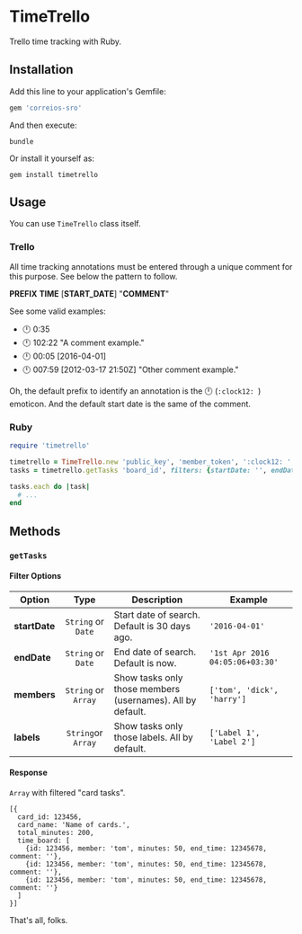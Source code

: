 # TimeTrello

Trello time tracking with Ruby.

## Installation
Add this line to your application's Gemfile:

```ruby
gem 'correios-sro'
```

And then execute:

```console
bundle
```

Or install it yourself as:

```console
gem install timetrello
```


## Usage

You can use `TimeTrello` class itself.

### Trello

All time tracking annotations must be entered through a unique comment for this purpose. See below the pattern to follow.

**PREFIX** **TIME** [**START_DATE**] "**COMMENT**"

See some valid examples:

- :clock12: 0:35
- :clock12: 102:22 "A comment example."
- :clock12: 00:05 [2016-04-01]
- :clock12: 007:59 [2012-03-17 21:50Z] "Other comment example."

Oh, the default prefix to identify an annotation is the :clock12: (`:clock12: `) emoticon. And the default start date is the same of the comment.

### Ruby

```ruby
require 'timetrello'

timetrello = TimeTrello.new 'public_key', 'member_token', ':clock12: '
tasks = timetrello.getTasks 'board_id', filters: {startDate: '', endDate: ''}

tasks.each do |task|
  # ...
end
```

## Methods

### `getTasks`

#### Filter Options

| Option | Type | Description | Example |
|---|:---:|---|---|
| **startDate** | `String` or `Date` | Start date of search. Default is 30 days ago. | `'2016-04-01'` |
| **endDate** | `String` or `Date` | End date of search. Default is now. | `'1st Apr 2016 04:05:06+03:30'` |
| **members** | `String`  or `Array` | Show tasks only those members (usernames). All by default. | `['tom', 'dick', 'harry']` |
| **labels** | `String`or `Array` | Show tasks only those labels. All by default. | `['Label 1', 'Label 2']` |

#### Response

`Array` with filtered "card tasks".

```
[{
  card_id: 123456,
  card_name: 'Name of cards.',
  total_minutes: 200,
  time_board: [
    {id: 123456, member: 'tom', minutes: 50, end_time: 12345678, comment: ''},
    {id: 123456, member: 'tom', minutes: 50, end_time: 12345678, comment: ''},
    {id: 123456, member: 'tom', minutes: 50, end_time: 12345678, comment: ''}
  ]
}]
```

That's all, folks.
